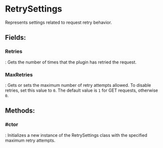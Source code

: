 # RetrySettings

Represents settings related to request retry behavior. 

## **Fields**:
### **Retries**
: Gets the number of times that the plugin has retried the request. 
### **MaxRetries**
: Gets or sets the maximum number of retry attempts allowed. To disable retries, set this value to `0`. The default value is `1` for GET requests, otherwise `0`. 
## **Methods**:

### **#ctor**
: Initializes a new instance of the RetrySettings class with the specified maximum retry attempts. 